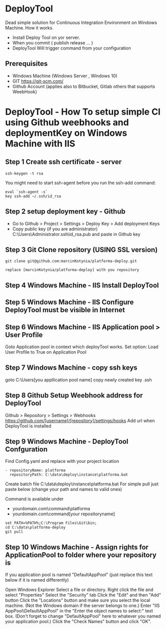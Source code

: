 # DeployTool

Dead simple solution for Continuous Integration Environment on Windows Machine.
How it works.

- Install Deploy Tool on yor server.
- When you  commit ( publish release ... )
- DeployTool Will trigger command from your configuration


## Prerequisites

- Windows Machine  (Windows Server , Windows 10)
- GIT https://git-scm.com/
- Github Account (applies also to Bitbucket, Gitlab others that supports WeebHook)

# DeployTool - How To setup simple CI using Github weebhooks and  deploymentKey on Windows Machine with IIS

## Step 1 Create ssh certificate - server

~~~
ssh-keygen -t rsa 
~~~

You might need to start ssh-agent before you run the ssh-add command:
~~~
eval `ssh-agent -s`
key ssh-add ~/.ssh/id_rsa
~~~

## Step 2 setup deployment key - Github

- Go to Github > Project > Settings > Deploy Key > Add deployment Keys
- Copy public key (if you are administrator) C:\Users\Administrator\.ssh\id_rsa.pub and paste in Github key

## Step 3 Git Clone repository (USING SSL version)

~~~
git clone git@github.com:marcinKotynia/platforma-deploy.git

replace [marcinKotynia/platforma-deploy] with you repository
~~~

## Step 4 Windows Machine - IIS Install DeployTool 

## Step 5 Windows Machine - IIS Configure DeployTool  must be visible in Internet

## Step 6 Windows Machine - IIS Application pool >  User Profile

Goto Application pool in context which deployTool works.
Set option:  Load User Profile to True on Application Pool

## Step 7 Windows Machine - copy ssh keys

goto C:\Users\[you appllication pool name]   copy newly created key .ssh

## Step 8 Github Setup Weebhook address for DeployTool

Github > Repository > Settings > Webhooks https://github.com/[username]/[repository]/settings/hooks
Add url when DeployTool is installed

## Step 9  Windows Machine - DeployTool Confguration

Find Config.yaml and replace with your project location

~~~
- repositoryName: platforma
  repositoryPath: C:\data\deploy\instance\platforma.bat
~~~

Create batch file C:\data\deploy\instance\platforma.bat
For simple pull just paste below (change your path and names to valid ones)

Command is available under

- yourdomain.com\command\platforma 
- yourdomain.com\command\[your repositoryname]

~~~
set PATH=%PATH%;C:\Program Files\Git\bin;
cd C:\data\platforma-deploy
git pull
~~~


## Step 10 Windows Machine - Assign rights for ApplicationPool to folder where your repository is

If you application pool is named "DefaultAppPool" (just replace this text below if it is named differently)

Open Windows Explorer
Select a file or directory.
Right click the file and select "Properties"
Select the "Security" tab
Click the "Edit" and then "Add" button
Click the "Locations" button and make sure you select the local machine. (Not the Windows domain if the server belongs to one.)
Enter "IIS AppPool\DefaultAppPool" in the "Enter the object names to select:" text box. (Don't forget to change "DefaultAppPool" here to whatever you named your application pool.)
Click the "Check Names" button and click "OK".

